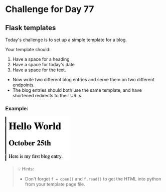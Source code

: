 # Challenge for Day 77

## Flask templates

Today's challenge is to set up a simple template for a blog.

Your template should:

1. Have a space for a heading
2. Have a space for today's date
3. Have a space for the text.
- Now write two different blog entries and serve them on two different endpoints.
- The blog entries should both use the same template, and have shortened redirects to their URLs.

### Example:

![example](example.png)

> 💡 Hints:
> - Don't forget `f = open()` and `f.read()` to get the HTML into python from your template page file.
